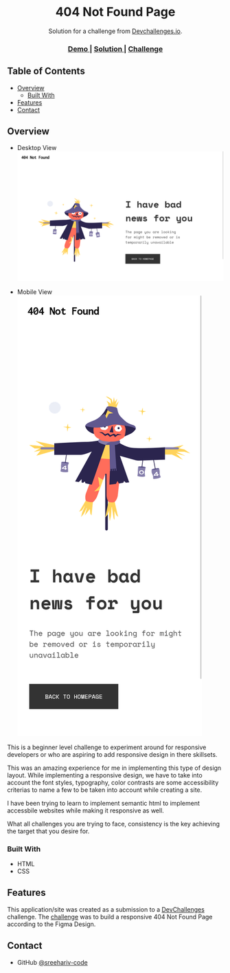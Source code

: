 <!-- Please update value in the {}  -->

<h1 align="center">404 Not Found Page</h1>

<div align="center">
   Solution for a challenge from  <a href="http://devchallenges.io" target="_blank">Devchallenges.io</a>.
</div>

<div align="center">
  <h3>
    <a href="https://sreehariv-code.github.io/404-not-found-page/">
      Demo
    </a>
    <span> | </span>
    <a href="https://github.com/sreehariv-code/404-not-found-page">
      Solution
    </a>
    <span> | </span>
    <a href="https://legacy.devchallenges.io/challenges/wBunSb7FPrIepJZAg0sY">
      Challenge
    </a>
  </h3>
</div>

<!-- TABLE OF CONTENTS -->

## Table of Contents

- [Overview](#overview)
  - [Built With](#built-with)
- [Features](#features)
- [Contact](#contact)

<!-- OVERVIEW -->

## Overview

- Desktop View
  <br>
  ![screenshot](./screenshots/desktop.png)

- Mobile View
  <br>
  ![screenshot](./screenshots/mobile.png)

This is a beginner level challenge to experiment around for responsive developers or who are aspiring to add responsive design in there skillsets.

This was an amazing experience for me in implementing this type of design layout. While implementing a responsive design, we have to take into account the font styles, typography, color contrasts are some accessibility criterias to name a few to be taken into account while creating a site.

I have been trying to learn to implement semantic html to implement accessbile websites while making it responsive as well.

What all challenges you are trying to face, consistency is the key achieving the target that you desire for.

### Built With

- HTML
- CSS

## Features

This application/site was created as a submission to a [DevChallenges](https://devchallenges.io/challenges) challenge. The [challenge](https://legacy.devchallenges.io/challenges/wBunSb7FPrIepJZAg0sY) was to build a responsive 404 Not Found Page according to the Figma Design.

## Contact

- GitHub [@sreehariv-code](https://github.com/shanny2022)

